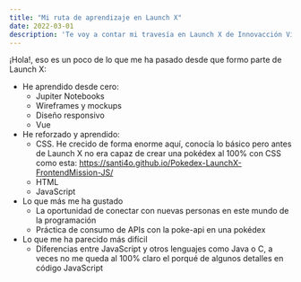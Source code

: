 ```yaml
---
title: "Mi ruta de aprendizaje en Launch X"
date: 2022-03-01
description: 'Te voy a contar mi travesía en Launch X de Innovacción Virtual'
---
```


¡Hola!, eso es un poco de lo que me ha pasado desde que formo parte de Launch X:

- He aprendido desde cero:
  - Jupiter Notebooks
  - Wireframes y mockups
  - Diseño responsivo
  - Vue
- He reforzado y aprendido:
  - CSS. He crecido de forma enorme aquí, conocía lo básico pero antes de Launch X no era capaz de crear una pokédex al 100% con CSS como esta: https://santi4o.github.io/Pokedex-LaunchX-FrontendMission-JS/
  - HTML
  - JavaScript
- Lo que más me ha gustado
  - La oportunidad de conectar con nuevas personas en este mundo de la programación
  - Práctica de consumo de APIs con la poke-api en una pokédex
- Lo que me ha parecido más difícil
  - Diferencias entre JavaScript y otros lenguajes como Java o C, a veces no me queda al 100% claro el porqué de algunos detalles en código JavaScript
